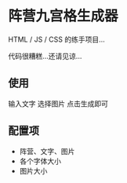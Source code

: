 # 阵营九宫格生成器

HTML / JS / CSS 的练手项目...

代码很糟糕...还请见谅...

## 使用

输入文字 选择图片 点击生成即可

## 配置项

- 阵营、文字、图片
- 各个字体大小
- 图片大小